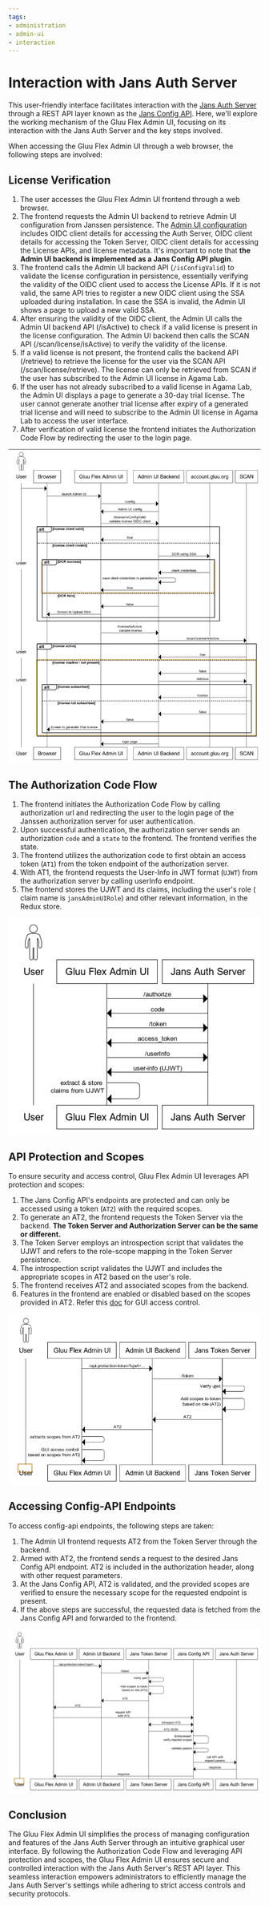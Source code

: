 ```yaml
---
tags:
- administration
- admin-ui
- interaction
---
```

# Interaction with Jans Auth Server

This user-friendly interface facilitates interaction with the [Jans Auth Server](https://docs.jans.io) through a REST API layer known as the [Jans Config API](https://docs.jans.io/v1.0.16/admin/config-guide/config-api). Here, we'll explore the working mechanism of the Gluu Flex Admin UI, focusing on its interaction with the Jans Auth Server and the key steps involved.

When accessing the Gluu Flex Admin UI through a web browser, the following steps are involved:

## License Verification

1. The user accesses the Gluu Flex Admin UI frontend through a web browser.
2. The frontend requests the Admin UI backend to retrieve Admin UI configuration from Janssen persistence. The [Admin UI configuration](./configuration.md) includes OIDC client details for accessing the Auth Server, OIDC client details for accessing the Token Server, OIDC client details for accessing the License APIs, and license metadata. It's important to note that **the Admin UI backend is implemented as a Jans Config API plugin**.
3. The frontend calls the Admin UI backend API (`/isConfigValid`) to validate the license configuration in persistence, essentially verifying the validity of the OIDC client used to access the License APIs. If it is not valid, the same API tries to register a new OIDC client using the SSA uploaded during installation. In case the SSA is invalid, the Admin UI shows a page to upload a new valid SSA.
4. After ensuring the validity of the OIDC client, the Admin UI calls the Admin UI backend API (/isActive) to check if a valid license is present in the license configuration. The Admin UI backend then calls the SCAN API (/scan/license/isActive) to verify the validity of the license.
5. If a valid license is not present, the frontend calls the backend API (/retrieve) to retrieve the license for the user via the SCAN API (/scan/license/retrieve). The license can only be retrieved from SCAN if the user has subscribed to the Admin UI license in Agama Lab.
6. If the user has not already subscribed to a valid license in Agama Lab, the Admin UI displays a page to generate a 30-day trial license. The user cannot generate another trial license after expiry of a generated trial license and will need to subscribe to the Admin UI license in Agama Lab to access the user interface.
7. After verification of valid license the frontend initiates the Authorization Code Flow by redirecting the user to the login page.

![image](../../assets/admin-ui/design-verify-license.png)

## The Authorization Code Flow

1. The frontend initiates the Authorization Code Flow by calling authorization url and redirecting the user to the login page of the Janssen authorization server for user authentication.
2. Upon successful authentication, the authorization server sends an authorization `code` and a `state` to the frontend. The frontend verifies the state.
3. The frontend utilizes the authorization code to first obtain an access token (`AT1`) from the token endpoint of the authorization server.
4. With AT1, the frontend requests the User-Info in JWT format (`UJWT`) from the authorization server by calling userInfo endpoint.
7. The frontend stores the UJWT and its claims, including the user's role ( claim name is `jansAdminUIRole`) and other relevant information, in the Redux store.

![image](../../assets/admin-ui/design-auth-code-flow.png)

## API Protection and Scopes

To ensure security and access control, Gluu Flex Admin UI leverages API protection and scopes:

1. The Jans Config API's endpoints are protected and can only be accessed using a token (`AT2`) with the required scopes.
2. To generate an AT2, the frontend requests the Token Server via the backend. **The Token Server and Authorization Server can be the same or different.**
3. The Token Server employs an introspection script that validates the UJWT and refers to the role-scope mapping in the Token Server persistence.
4. The introspection script validates the UJWT and includes the appropriate scopes in AT2 based on the user's role.
5. The frontend receives AT2 and associated scopes from the backend.
6. Features in the frontend are enabled or disabled based on the scopes provided in AT2. Refer this [doc](./admin-menu.md/#gui-access-control) for GUI access control.

![image](../../assets/admin-ui/design-access-control-token.png)

## Accessing Config-API Endpoints

To access config-api endpoints, the following steps are taken:

1. The Admin UI frontend requests AT2 from the Token Server through the backend.
2. Armed with AT2, the frontend sends a request to the desired Jans Config API endpoint. AT2 is included in the authorization header, along with other request parameters.
3. At the Jans Config API, AT2 is validated, and the provided scopes are verified to ensure the necessary scope for the requested endpoint is present.
4. If the above steps are successful, the requested data is fetched from the Jans Config API and forwarded to the frontend.

![image](../../assets/admin-ui/design-access-config-api.png)

## Conclusion

The Gluu Flex Admin UI simplifies the process of managing configuration and features of the Jans Auth Server through an intuitive graphical user interface. By following the Authorization Code Flow and leveraging API protection and scopes, the Gluu Flex Admin UI ensures secure and controlled interaction with the Jans Auth Server's REST API layer. This seamless interaction empowers administrators to efficiently manage the Jans Auth Server's settings while adhering to strict access controls and security protocols.